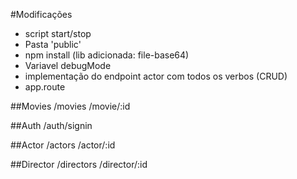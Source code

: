 #Modificações

* script start/stop
* Pasta 'public'
* npm install (lib adicionada: file-base64)
* Variavel debugMode
* implementação do endpoint actor com todos os verbos (CRUD)
* app.route 

##Movies
/movies
/movie/:id

##Auth
/auth/signin

##Actor
/actors
/actor/:id

##Director
/directors
/director/:id
